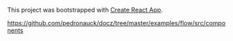 This project was bootstrapped with [Create React App](https://github.com/facebook/create-react-app).

https://github.com/pedronauck/docz/tree/master/examples/flow/src/components
